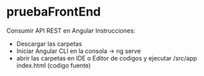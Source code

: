 # pruebaFrontEnd
Consumir API REST en Angular
Instrucciones:
- Descargar las carpetas
- Iniciar Angular CLI en la consola -> ng serve
- abrir las carpetas en IDE o Editor de codigos y ejecutar /src/app index.html (codigo fuente)
